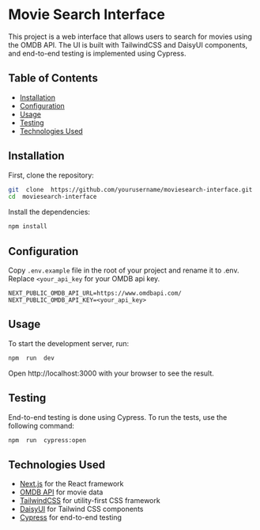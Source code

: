 # Movie Search Interface

This project is a web interface that allows users to search for movies using the OMDB API. The UI is built with TailwindCSS and DaisyUI components, and end-to-end testing is implemented using Cypress.

## Table of Contents

- [Installation](#installation)
- [Configuration](#configuration)
- [Usage](#usage)
- [Testing](#testing)
- [Technologies Used](#technologies-used)

## Installation

First, clone the repository:

```bash
git  clone  https://github.com/yourusername/moviesearch-interface.git
cd  moviesearch-interface
```

Install the dependencies:

```bash
npm install
```

## Configuration

Copy `.env.example` file in the root of your project and rename it to .env.
Replace `<your_api_key` for your OMDB api key.

```env
NEXT_PUBLIC_OMDB_API_URL=https://www.omdbapi.com/
NEXT_PUBLIC_OMDB_API_KEY=<your_api_key>
```

## Usage

To start the development server, run:

```bash
npm  run  dev
```

Open http://localhost:3000 with your browser to see the result.

## Testing

End-to-end testing is done using Cypress. To run the tests, use the following command:

```bash
npm  run  cypress:open
```

## Technologies Used

- [Next.js](https://nextjs.org/) for the React framework
- [OMDB API](http://www.omdbapi.com/) for movie data
- [TailwindCSS](https://tailwindcss.com/) for utility-first CSS framework
- [DaisyUI](https://daisyui.com/) for Tailwind CSS components
- [Cypress](https://www.cypress.io/) for end-to-end testing
